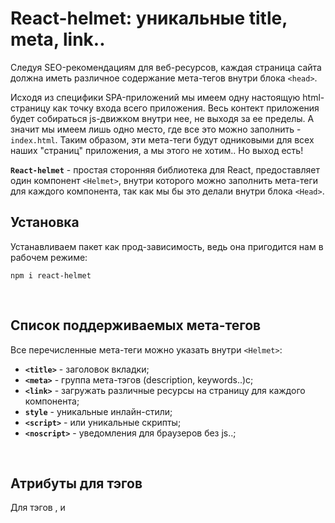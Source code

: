 # React-helmet: уникальные title, meta, link..

Следуя SEO-рекомендациям для веб-ресурсов, каждая страница сайта должна иметь различное содержание мета-тегов внутри блока `<head>`.

Исходя из специфики SPA-приложений мы имеем одну настоящую html-страницу как точку входа всего приложения. Весь контект приложения будет собираться js-движком внутри нее, не выходя за ее пределы. А значит мы имеем лишь одно место, где все это можно заполнить - `index.html`. Таким образом, эти мета-теги будут одниковыми для всех наших "страниц" приложения, а мы этого не хотим.. Но выход есть! 

__`React-helmet`__ - простая сторонняя библиотека для React, предоставляет один компонент `<Helmet>`, внутри которого можно заполнить мета-теги для каждого компонента, так как мы бы это делали внутри блока `<Head>`.

## Установка
Устанавливаем пакет как прод-зависимость, ведь она пригодится нам в рабочем режиме:  
```
npm i react-helmet
```

<br>

## Список поддерживаемых мета-тегов
Все перечисленные мета-теги можно указать внутри `<Helmet>`:  
* __`<title>`__ - заголовок вкладки;
* __`<meta>`__ - группа мета-тэгов (description, keywords..)c;
* __`<link>`__ - загружать различные ресурсы на страницу для каждого компонента;
* __`style`__ - уникальные инлайн-стили;
* __`<script>`__ - или уникальные скрипты;
* __`<noscript>`__ - уведомления для браузеров без js..;

<br>

## Атрибуты для тэгов
Для тэгов <html>, <body> и <title> можно задавать различные атрибуты в каждом новом вызове `<Helmet>`.

<br>

## Пример использования
К примеру, такой React-компонент:  
```javascript
import {Helmet} from "react-helmet";

const App = () => {
  const title = 'я подставлюсь в title-тег!'
  return (
    <div className="application">
      <Helmet>
          <title>Здесь {title}</title>
          <meta charSet="utf-8" />
          <link rel="canonical" href="http://mysite.com/example" />
      </Helmet>
      ...
    </div>
  )
}
```

Будет сформирован в html-страницу с таким `<head>`:  
```html
<head>
    <title>Здесь я подставлюсь в title-тег!</title>
    <link rel="canonical" href="http://mysite.com/example" />
</head>
```

В более старой версии библиотеки `React-helmet v5` компонент `<Helmet>` конфигурировался через пропсы.

<br>

## Важно: `<Helmet>` в дочерних компонентах
Вложенные вызовы `<Helmet>` перезаписывают тэги из внешнего вызова:  
1. Если в каком-либо компоненте произведен вызов и настрока `<Helmet>`;
2. И в любом из его дочерних компонентов произвелся его повторный вызов и настройка;
3. Итоговая html-страница будет сформирована из мета-тегов внешнего `<Helmet>`, но перезаписанного внутренним `<Helmet>`.

<br>

## Подробнее
Про серверное использование и прочие детали:  
__[Подробнее в документации на Github](https://github.com/nfl/react-helmet)__
__[Хорошая статья о React-helmet/snap](https://habr.com/ru/companies/rshb/articles/529636/)__

